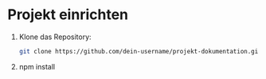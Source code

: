 
# Projekt einrichten
1. Klone das Repository:
   ```bash
   git clone https://github.com/dein-username/projekt-dokumentation.git
2. npm install

